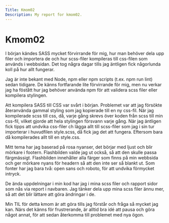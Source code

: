 ```yaml
---
Title: Kmom02
Description: My report for kmom02.
---
```


Kmom02
==========================
I början kändes SASS mycket förvirrande för mig, hur man behöver dela upp filer och importera de och hur scss-filer kompileras till css-filen som används i webbsidan. Det tog några dagar tills jag äntligen fick någorlunda koll på hur allt fungerar. 


Jag är inte bekant med Node, npm eller npm scripts (t.ex. npm run lint) sedan tidigare. De känns fortfarande lite förvirrande för mig, men nu verkar jag ha föstått hur jag behöver använda npm för att validera scss filer eller kompilera stylingen.


Att  kompilera SASS till CSS var svårt i början. Problemet var att jag försökte återanvända gammal styling som jag kopierade till en ny css-fil. När jag kompilerade scss till css, då, varje gång skrevs över koden från scss till min css-fil, vilket gjorde att hela stylingen försvann varje gång. När jag äntligen fick tipps att undvika css-filer ch lägga allt till scss-filer som jag i sin tur importerar i huvudfilen style.scss, då fick jag det att fungera. Eftersom bara då kompilerades allt till en style.css.


Mitt tema har jag baserad på rosa nyanser, det börjar med ljust och blir mörkare i footern. Flashbilden valde jag ut också, så att den skulle passa färgmässigt. Flashbilden innehåller alla färger som finns på min webbsida och ger mörkare nyans för headern så att den inte ser så blankt ut.  Som fonter har jag bara två: open sans och roboto, för att undvika förmycket intryck.


De ända uppdelningar i min kod har jag i mina scss filer och rapport sidor som nås via report i navbaren. Jag tänker dela upp mina scss filer ännu mer, så att det blir lättare att göra ändringar i de.


Min TIL för detta kmom är att göra tills jag förstår och fråga så mycket jag kan. Närs det känns för frustrerande, är alltid bra idé att pausa och göra något annat, för att sedan återkomma till problemet med nya ögon.